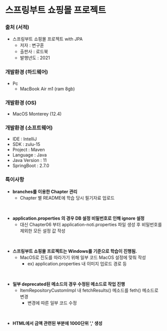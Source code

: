 # 스프링부트 쇼핑몰 프로젝트

### 출처 (서적)
- 스프링부트 쇼핑몰 프로젝트 with JPA
  - 저자 : 변구훈
  - 출판사 : 로드북
  - 발행년도 : 2021

### 개발환경 (하드웨어)
- Pc
  - MacBook Air m1 (ram 8gb)

### 개발환경 (OS)
- MacOS Monterey (12.4)

### 개발환경 (소프트웨어)
- IDE : IntelliJ
- SDK : zulu-15
- Project : Maven
- Language : Java
- Java Version : 11
- SpringBoot : 2.7.0


### 특이사항
- __branches를 이용한 Chapter 관리__
  - Chapter 별 README에 학습 당시 필기자료 업로드  

<br>

- __application.properties 의 경우 DB 설정 비밀번호로 인해 ignore 설정__
  - 대신 Chapter06 부터 application-noti.properties 파일 생성 후 비밀번호를 제외한 모든 설정 값 작성  

<br>

- __스프링부트 쇼핑몰 프로젝트는 Windows를 기준으로 학습이 진행됨.__
  - MacOS로 진도를 따라가기 위해 일부 코드 MacOS 설정에 맞춰 작성  
    - ex) application.properties 내 이미지 업로드 경로 등

<br>

- __일부 deprecated된 메소드의 경우 수정된 메소드로 작업 진행__
  - ItemRepositoryCustomImpl 내 fetchResults() 메소드를 feth() 메소드로 변경
    - 변경에 따른 일부 코드 수정

<br>

- __HTML에서 금액 관련된 부분에 1000단위 ',' 생성__
